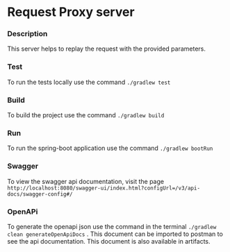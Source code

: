 # Request Proxy server

### Description
This server helps to replay the request with the provided parameters.

### Test
To run the tests locally use the command `./gradlew test`

### Build
To build the project use the command `./gradlew build`

### Run
To run the spring-boot application use the command `./gradlew bootRun`

### Swagger
To view the swagger api documentation, visit the page `http://localhost:8080/swagger-ui/index.html?configUrl=/v3/api-docs/swagger-config#/`

### OpenAPi
To generate the openapi json use the command in the terminal `./gradlew clean generateOpenApiDocs` .
This document can be imported to postman to see the api documentation. This document is also available in artifacts.
